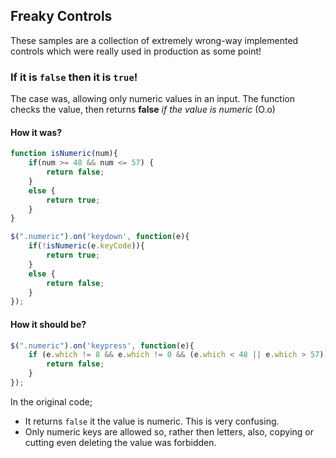 ## Freaky Controls
These samples are a collection of extremely wrong-way implemented controls which were really used in production as some point!

### If it is `false` then it is `true`!
The case was, allowing only numeric values in an input. The function checks the value, then returns __false__ _if the value is numeric_ (O.o)

#### How it was?
```javascript
function isNumeric(num){    
    if(num >= 48 && num <= 57) {
        return false;
    }
    else {
        return true;
    }
}

$(".numeric").on('keydown', function(e){
    if(!isNumeric(e.keyCode)){
        return true;
    }
    else {
        return false;
    }
});
```

#### How it should be?
```javascript
$(".numeric").on('keypress', function(e){
    if (e.which != 8 && e.which != 0 && (e.which < 48 || e.which > 57)) {
		return false;
    }
});
```
In the original code;

* It returns `false` it the value is numeric. This is very confusing. 
* Only numeric keys are allowed so, rather then letters, also, copying or cutting even deleting the value was forbidden.
